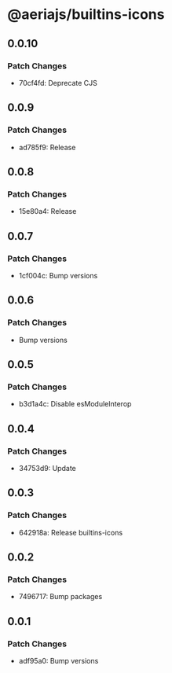 # @aeriajs/builtins-icons

## 0.0.10

### Patch Changes

- 70cf4fd: Deprecate CJS

## 0.0.9

### Patch Changes

- ad785f9: Release

## 0.0.8

### Patch Changes

- 15e80a4: Release

## 0.0.7

### Patch Changes

- 1cf004c: Bump versions

## 0.0.6

### Patch Changes

- Bump versions

## 0.0.5

### Patch Changes

- b3d1a4c: Disable esModuleInterop

## 0.0.4

### Patch Changes

- 34753d9: Update

## 0.0.3

### Patch Changes

- 642918a: Release builtins-icons

## 0.0.2

### Patch Changes

- 7496717: Bump packages

## 0.0.1

### Patch Changes

- adf95a0: Bump versions
